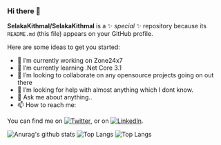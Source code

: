 ### Hi there 👋


**SelakaKithmal/SelakaKithmal** is a ✨ _special_ ✨ repository because its `README.md` (this file) appears on your GitHub profile.

Here are some ideas to get you started:

- 🔭 I’m currently working on Zone24x7
- 🌱 I’m currently learning .Net Core 3.1
- 👯 I’m looking to collaborate on any opensource projects going on out there
- 🤔 I’m looking for help with almost anything which I dont know.
- 💬 Ask me about anything..
- 📫 How to reach me: 
<!-- Actual text -->

You can find me on [![Twitter][1.2]][1], or on [![LinkedIn][2.2]][2].

<!-- Icons -->

[1.2]: https://camo.githubusercontent.com/1598532a3542326fff0ea5e0481f39287c1a1a201b07b4fff95c5ecd6a30553e/68747470733a2f2f696d672e736869656c64732e696f2f62616467652f4c696e6b6564496e2d2532333030373742352e7376673f267374796c653d666c61742d737175617265266c6f676f3d6c696e6b6564696e266c6f676f436f6c6f723d7768697465
[2.2]: https://camo.githubusercontent.com/12e745bcf42e464306dd6a9a4009e83002eae593fa8470fdd57afe9939006465/68747470733a2f2f696d672e736869656c64732e696f2f62616467652f46616365626f6f6b2d2532333138373746322e7376673f267374796c653d666c61742d737175617265266c6f676f3d66616365626f6f6b266c6f676f436f6c6f723d7768697465"

<!-- Links to your social media accounts -->

[1]: https://twitter.com/SelakaKithmal
[2]: https://www.linkedin.com/in/selaka-nanayakkara-7b0a4a56/


![Anurag's github stats](https://github-readme-stats.vercel.app/api?username=SelakaKithmal&count_private=true&show_icons=true&include_all_commits=true)
![Top Langs](https://github-readme-stats.vercel.app/api/top-langs/?username=SelakaKithmal&layout=compact)
![Top Langs](https://github-readme-stats.vercel.app/api/top-langs/?username=SelakaKithmal&layout=compact&langs_count=10)
